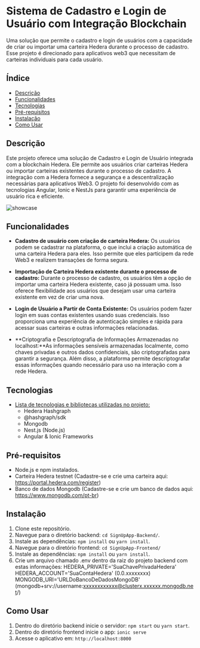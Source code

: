 # Sistema de Cadastro e Login de Usuário com Integração Blockchain

Uma solução que permite o cadastro e login de usuários com a capacidade de criar ou importar uma carteira Hedera durante o processo de cadastro. Esse projeto é direcionado para aplicativos web3 que necessitam de carteiras individuais para cada usuário.

## Índice

- [Descrição](#descrição)
- [Funcionalidades](#funcionalidades)
- [Tecnologias](#tecnologias)
- [Pré-requisitos](#pré-requisitos)
- [Instalação](#instalação)
- [Como Usar](#como-usar)

## Descrição

Este projeto oferece uma solução de Cadastro e Login de Usuário integrada com a blockchain Hedera. Ele permite aos usuários criar carteiras Hedera ou importar carteiras existentes durante o processo de cadastro. A integração com a Hedera fornece a segurança e a descentralização necessárias para aplicativos Web3. O projeto foi desenvolvido com as tecnologias Angular, Ionic e NestJs para garantir uma experiência de usuário rica e eficiente.

![showcase](https://github.com/llLeco/SignUpWeb3App/assets/80337869/42861341-a9ff-43d8-955a-b2fa6ceaa332)

## Funcionalidades

- **Cadastro de usuário com criação de carteira Hedera:** Os usuários podem se cadastrar na plataforma, o que inclui a criação automática de uma carteira Hedera para eles. Isso permite que eles participem da rede Web3 e realizem transações de forma segura.

- **Importação de Carteira Hedera existente durante o processo de cadastro:** Durante o processo de cadastro, os usuários têm a opção de importar uma carteira Hedera existente, caso já possuam uma. Isso oferece flexibilidade aos usuários que desejam usar uma carteira existente em vez de criar uma nova.
- **Login de Usuário a Partir de Conta Existente:** Os usuários podem fazer login em suas contas existentes usando suas credenciais. Isso proporciona uma experiência de autenticação simples e rápida para acessar suas carteiras e outras informações relacionadas.
- **Criptografia e Descriptografia de Informações Armazenadas no localhost:**As informações sensíveis armazenadas localmente, como chaves privadas e outros dados confidenciais, são criptografadas para garantir a segurança. Além disso, a plataforma permite descriptografar essas informações quando necessário para uso na interação com a rede Hedera.

## Tecnologias

- [Lista de tecnologias e bibliotecas utilizadas no projeto:](#tecnologias)
  - Hedera Hashgraph
  - @hashgraph/sdk
  - Mongodb
  - Nest.js (Node.js)
  - Angular & Ionic Frameworks

## Pré-requisitos

- Node.js e npm instalados.
- Carteira Hedera testnet (Cadastre-se e crie uma carteira aqui: https://portal.hedera.com/register)
- Banco de dados Mongodb (Cadastre-se e crie um banco de dados aqui: https://www.mongodb.com/pt-br)

## Instalação

1. Clone este repositório.
2. Navegue para o diretório backend: `cd SignUpApp-Backend/`.
3. Instale as dependências: `npm install` ou `yarn install`.
4. Navegue para o diretório frontend: `cd SignUpApp-Frontend/`
5. Instale as dependências: `npm install` ou `yarn install`.
6. Crie um arquivo chamado .env dentro da raiz do projeto backend com estas informações:
  HEDERA_PRIVATE='SuaChavePrivadaHedera'
  HEDERA_ACCOUNT='SuaContaHedera' (0.0.xxxxxxxx)
  MONGODB_URI='URLDoBancoDeDadosMongoDB' (mongodb+srv://username:xxxxxxxxxxxx@clusterx.xxxxxx.mongodb.net/)

## Como Usar

1. Dentro do diretório backend inicie o servidor: `npm start` ou `yarn start`.
2. Dentro do diretório frontend inicie o app: `ionic serve`
3. Acesse o aplicativo em: `http://localhost:8000`
